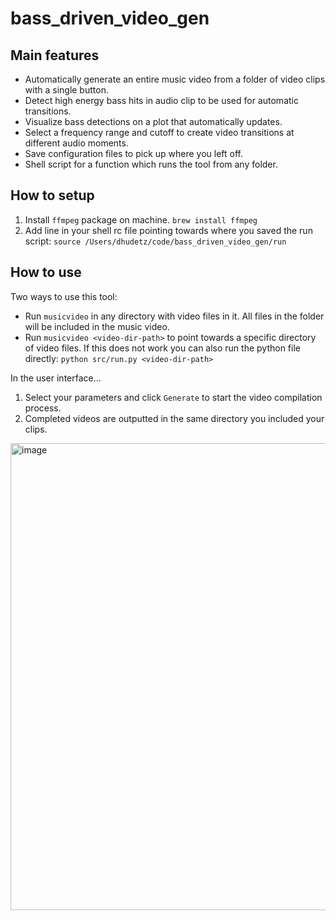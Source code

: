 # bass_driven_video_gen
## Main features
* Automatically generate an entire music video from a folder of video clips with a single button.
* Detect high energy bass hits in audio clip to be used for automatic transitions.
* Visualize bass detections on a plot that automatically updates.
* Select a frequency range and cutoff to create video transitions at different audio moments.
* Save configuration files to pick up where you left off.
* Shell script for a function which runs the tool from any folder.

## How to setup
1. Install `ffmpeg` package on machine. `brew install ffmpeg`
2. Add line in your shell rc file pointing towards where you saved the run script: `source /Users/dhudetz/code/bass_driven_video_gen/run`

## How to use
Two ways to use this tool:
* Run `musicvideo` in any directory with video files in it. All files in the folder will be included in the music video.
* Run `musicvideo <video-dir-path>` to point towards a specific directory of video files.
If this does not work you can also run the python file directly: `python src/run.py <video-dir-path>`


In the user interface...
1. Select your parameters and click `Generate` to start the video compilation process.
2. Completed videos are outputted in the same directory you included your clips.

 <img width="1035" height="747" alt="image" src="https://github.com/user-attachments/assets/e96a8ae1-9063-4f95-84b2-1309c1384fc6" />
